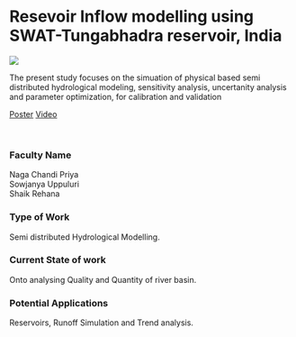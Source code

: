 # Resevoir Inflow modelling using SWAT-Tungabhadra reservoir, India

![](https://i.imgur.com/Jsc5ZLi.png)

The present study focuses on the simuation of physical based semi distributed hydrological modeling, sensitivity analysis, uncertanity analysis and parameter optimization, for calibration and validation

[Poster](09.%20Resevoir%20Inflow%20modelling%20using%20SWAT-Tungabhadra%20reservoir%2C%20India.pdf)
[Video](https://rndshowcase.iiit.ac.in/tto/TTO_website_data/Videos/256.mp4)

<br>


### Faculty Name

Naga Chandi Priya<br>
Sowjanya Uppuluri <br>
Shaik Rehana


### Type of Work

Semi distributed Hydrological Modelling.


### Current State of work

Onto analysing Quality and Quantity of river basin.


### Potential Applications

Reservoirs, Runoff Simulation and Trend analysis.
